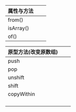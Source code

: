 

| 属性与方法 |      |      |
| ---------- | ---- | ---- |
| from()     |      |      |
| isArray()  |      |      |
| of()       |      |      |



| 原型方法(改变原数组) |      |      |
| -------------------- | ---- | ---- |
| push                 |      |      |
| pop                  |      |      |
| unshift              |      |      |
| shift                |      |      |
| copyWithin           |      |      |
|                      |      |      |
|                      |      |      |
|                      |      |      |
|                      |      |      |

